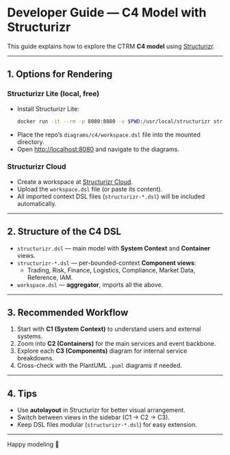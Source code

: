 
# Developer Guide — C4 Model with Structurizr

This guide explains how to explore the CTRM **C4 model** using [Structurizr](https://structurizr.com/).

---

## 1. Options for Rendering

### Structurizr Lite (local, free)
- Install Structurizr Lite:
  ```bash
  docker run -it --rm -p 8080:8080 -v $PWD:/usr/local/structurizr structurizr/lite
  ```
- Place the repo’s `diagrams/c4/workspace.dsl` file into the mounted directory.
- Open [http://localhost:8080](http://localhost:8080) and navigate to the diagrams.

### Structurizr Cloud
- Create a workspace at [Structurizr Cloud](https://structurizr.com/).
- Upload the `workspace.dsl` file (or paste its content).
- All imported context DSL files (`structurizr-*.dsl`) will be included automatically.

---

## 2. Structure of the C4 DSL

- `structurizr.dsl` — main model with **System Context** and **Container** views.
- `structurizr-*.dsl` — per-bounded-context **Component views**:
  - Trading, Risk, Finance, Logistics, Compliance, Market Data, Reference, IAM.
- `workspace.dsl` — **aggregator**, imports all the above.

---

## 3. Recommended Workflow

1. Start with **C1 (System Context)** to understand users and external systems.
2. Zoom into **C2 (Containers)** for the main services and event backbone.
3. Explore each **C3 (Components)** diagram for internal service breakdowns.
4. Cross-check with the PlantUML `.puml` diagrams if needed.

---

## 4. Tips
- Use **autolayout** in Structurizr for better visual arrangement.
- Switch between views in the sidebar (C1 → C2 → C3).
- Keep DSL files modular (`structurizr-*.dsl`) for easy extension.

---

Happy modeling 🚀
